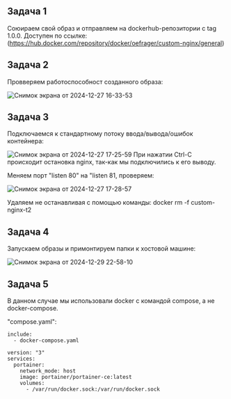 ## Задача 1
Союираем свой образ и отправляем на dockerhub-репозитории c tag 1.0.0.
Доступен по ссылке: (https://hub.docker.com/repository/docker/oefrager/custom-nginx/general)


## Задача 2
Провверяем работоспособност созданного образа:

![Снимок экрана от 2024-12-27 16-33-53](https://github.com/user-attachments/assets/c73b8cdc-8601-4848-abd2-2fc60834fc03)

## Задача 3
Подключаемся к стандартному потоку ввода/вывода/ошибок контейнера:

![Снимок экрана от 2024-12-27 17-25-59](https://github.com/user-attachments/assets/a19e4dd1-b28b-43a8-9854-5febf1fd9520)
При нажатии Ctrl-C происходит остановка nginx, так-как мы подключились к его выводу.

Меняем порт "listen 80" на "listen 81, проверяем:

![Снимок экрана от 2024-12-27 17-28-57](https://github.com/user-attachments/assets/b1cdbc7b-d263-4bb2-9439-a9a60ec2158f)

Удаляем не останавливая с помощью команды: docker rm -f custom-nginx-t2

## Задача 4
Запускаем образы и примонтируем папки к хостовой машине:

![Снимок экрана от 2024-12-29 22-58-10](https://github.com/user-attachments/assets/bf0217a3-4762-4702-b3b7-3908407546b6)


## Задача 5
В данном случае мы использовали docker с командой compose, а не docker-compose.

"compose.yaml":

```
include:
  - docker-compose.yaml

version: "3"
services:
  portainer:
    network_mode: host
    image: portainer/portainer-ce:latest
    volumes:
      - /var/run/docker.sock:/var/run/docker.sock
```

